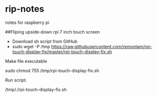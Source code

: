 # rip-notes
notes for raspberry pi

##Fliping upside-down rpi 7 inch touch screen

- Download sh script from GitHub
- sudo wget -P /tmp https://raw.githubusercontent.com/remonlam/rpi-touch-display-fix/master/rpi-touch-display-fix.sh

Make file executable

sudo chmod 755 /tmp/rpi-touch-display-fix.sh

Run script.

/tmp/./rpi-touch-display-fix.sh


